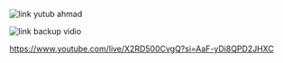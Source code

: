![link yutub ahmad](https://www.youtube.com/live/X2RD500CvgQ?si=AaF-yDi8QPD2JHXC)

![link backup vidio](https://drive.google.com/drive/folders/1wJYvHsHrOOomKfOzCxw9JknmXppnvWAx)

https://www.youtube.com/live/X2RD500CvgQ?si=AaF-yDi8QPD2JHXC